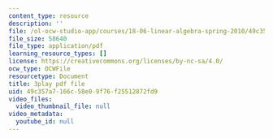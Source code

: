 ```yaml
---
content_type: resource
description: ''
file: /ol-ocw-studio-app/courses/18-06-linear-algebra-spring-2010/49c357a7166c58e09f76f25512872fd9_QVKj3LADCnA.pdf
file_size: 58640
file_type: application/pdf
learning_resource_types: []
license: https://creativecommons.org/licenses/by-nc-sa/4.0/
ocw_type: OCWFile
resourcetype: Document
title: 3play pdf file
uid: 49c357a7-166c-58e0-9f76-f25512872fd9
video_files:
  video_thumbnail_file: null
video_metadata:
  youtube_id: null
---
```

